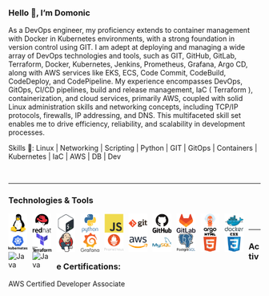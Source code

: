 ### Hello :wave:, I’m Domonic
As a DevOps engineer, my proficiency extends to container management with Docker in Kubernetes environments, with a strong foundation in version control using GIT. I am adept at deploying and managing a wide array of DevOps technologies and tools, such as GIT, GitHub, GitLab, Terraform, Docker, Kubernetes, Jenkins, Prometheus, Grafana, Argo CD, along with AWS services like EKS, ECS, Code Commit, CodeBuild, CodeDeploy, and CodePipeline. My experience encompasses DevOps, GitOps, CI/CD pipelines, build and release management, IaC ( Terraform ), containerization, and cloud services, primarily AWS, coupled with solid Linux administration skills and networking concepts, including TCP/IP protocols, firewalls, IP addressing, and DNS. This multifaceted skill set enables me to drive efficiency, reliability, and scalability in development processes.


Skills :toolbox:: Linux | Networking | Scripting | Python | GIT | GitOps | Containers | Kubernetes | IaC | AWS | DB | Dev

<br>

---

### Technologies & Tools
 
<img align="left" alt="Java" width="38px" style="padding-right: 10px;" src="https://github.com/devicons/devicon/blob/v2.16.0/icons/linux/linux-original.svg" />
<img align="left" alt="Java" width="38px" style="padding-right: 10px;" src="https://github.com/devicons/devicon/blob/v2.16.0/icons/redhat/redhat-original-wordmark.svg" />
<img align="left" alt="Java" width="38px" style="padding-right: 10px;" src="https://github.com/devicons/devicon/blob/v2.16.0/icons/bash/bash-original.svg" />
<img align="left" alt="Java" width="38px" style="padding-right: 10px;" src="https://github.com/devicons/devicon/blob/v2.16.0/icons/python/python-original-wordmark.svg" />
<img align="left" alt="Java" width="38px" style="padding-right: 10px;" src="https://github.com/devicons/devicon/blob/v2.16.0/icons/javascript/javascript-original.svg" />
<img align="left" alt="Java" width="38px" style="padding-right: 10px;" src="https://github.com/devicons/devicon/blob/v2.16.0/icons/git/git-original-wordmark.svg" />
<img align="left" alt="Java" width="38px" style="padding-right: 10px;" src="https://github.com/devicons/devicon/blob/v2.16.0/icons/github/github-original-wordmark.svg" />
<img align="left" alt="Java" width="38px" style="padding-right: 10px;" src="https://github.com/devicons/devicon/blob/v2.16.0/icons/gitlab/gitlab-original-wordmark.svg" />
<img align="left" alt="Java" width="38px" style="padding-right: 10px;" src="https://github.com/devicons/devicon/blob/v2.16.0/icons/argocd/argocd-original-wordmark.svg" />
<img align="left" alt="Java" width="38px" style="padding-right: 10px;" src="https://github.com/devicons/devicon/blob/v2.16.0/icons/docker/docker-original-wordmark.svg" />
<img align="left" alt="Java" width="38px" style="padding-right: 10px;" src="https://github.com/devicons/devicon/blob/v2.16.0/icons/kubernetes/kubernetes-original-wordmark.svg" />
<img align="left" alt="Java" width="38px" style="padding-right: 10px;" src="https://github.com/devicons/devicon/blob/v2.16.0/icons/terraform/terraform-original-wordmark.svg" />
<img align="left" alt="Java" width="38px" style="padding-right: 10px;" src="https://github.com/devicons/devicon/blob/v2.16.0/icons/jenkins/jenkins-original.svg" />
<img align="left" alt="Java" width="38px" style="padding-right: 10px;" src="https://github.com/devicons/devicon/blob/v2.16.0/icons/grafana/grafana-original-wordmark.svg" />
<img align="left" alt="Java" width="38px" style="padding-right: 10px;" src="https://github.com/devicons/devicon/blob/v2.16.0/icons/prometheus/prometheus-original-wordmark.svg" />
<img align="left" alt="Java" width="38px" style="padding-right: 10px;" src="https://github.com/devicons/devicon/blob/v2.16.0/icons/amazonwebservices/amazonwebservices-original-wordmark.svg" />
<img align="left" alt="Java" width="38px" style="padding-right: 10px;" src="https://github.com/devicons/devicon/blob/v2.16.0/icons/mysql/mysql-original-wordmark.svg" />
<img align="left" alt="Java" width="38px" style="padding-right: 10px;" src="https://github.com/devicons/devicon/blob/v2.16.0/icons/postgresql/postgresql-original-wordmark.svg" />
<img align="left" alt="Java" width="38px" style="padding-right: 10px;" src="https://github.com/devicons/devicon/blob/v2.16.0/icons/html5/html5-original-wordmark.svg" />
<img align="left" alt="Java" width="38px" style="padding-right: 10px;" src="https://github.com/devicons/devicon/blob/v2.16.0/icons/css3/css3-original-wordmark.svg" />
<img align="left" alt="Java" width="38px" style="padding-right: 10px;" src="https://github.com/devicons/devicon/tree/v2.16.0/icons/react" />
<img align="left" alt="Java" width="38px" style="padding-right: 10px;" src="https://github.com/devicons/devicon/tree/v2.16.0/icons/firebase" />


<br />



---




### Active Certifications:

AWS Certified Developer Associate


<!--
**domonic/domonic** is a ✨ _special_ ✨ repository because its `README.md` (this file) appears on your GitHub profile.

Here are some ideas to get you started:

- 🔭 I’m currently working on ...
- 🌱 I’m currently learning ...
- 👯 I’m looking to collaborate on ...
- 🤔 I’m looking for help with ...
- 💬 Ask me about ...
- 📫 How to reach me: ...
- 😄 Pronouns: ...
- ⚡ Fun fact: ...
-->
